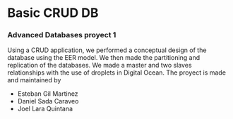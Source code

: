 # Basic CRUD DB  
### Advanced Databases proyect 1

Using a CRUD application, we performed a conceptual design of the database using the EER model.
We then made the partitioning and replication of the databases. We made a master and two slaves relationships with the use of droplets in Digital Ocean.
The proyect is made and maintained by   
* Esteban Gil Martinez
* Daniel Sada Caraveo
* Joel Lara Quintana
